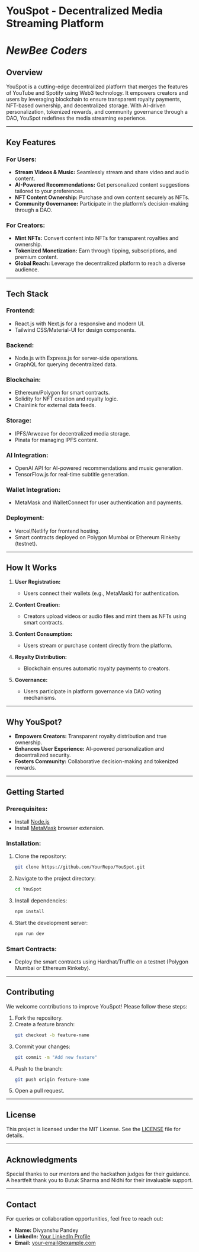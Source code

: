 # **YouSpot - Decentralized Media Streaming Platform**
# *NewBee Coders*

## **Overview**
YouSpot is a cutting-edge decentralized platform that merges the features of YouTube and Spotify using Web3 technology. It empowers creators and users by leveraging blockchain to ensure transparent royalty payments, NFT-based ownership, and decentralized storage. With AI-driven personalization, tokenized rewards, and community governance through a DAO, YouSpot redefines the media streaming experience.

---

## **Key Features**

### For Users:
- **Stream Videos & Music:** Seamlessly stream and share video and audio content.
- **AI-Powered Recommendations:** Get personalized content suggestions tailored to your preferences.
- **NFT Content Ownership:** Purchase and own content securely as NFTs.
- **Community Governance:** Participate in the platform’s decision-making through a DAO.

### For Creators:
- **Mint NFTs:** Convert content into NFTs for transparent royalties and ownership.
- **Tokenized Monetization:** Earn through tipping, subscriptions, and premium content.
- **Global Reach:** Leverage the decentralized platform to reach a diverse audience.

---

## **Tech Stack**

### **Frontend:**
- React.js with Next.js for a responsive and modern UI.
- Tailwind CSS/Material-UI for design components.

### **Backend:**
- Node.js with Express.js for server-side operations.
- GraphQL for querying decentralized data.

### **Blockchain:**
- Ethereum/Polygon for smart contracts.
- Solidity for NFT creation and royalty logic.
- Chainlink for external data feeds.

### **Storage:**
- IPFS/Arweave for decentralized media storage.
- Pinata for managing IPFS content.

### **AI Integration:**
- OpenAI API for AI-powered recommendations and music generation.
- TensorFlow.js for real-time subtitle generation.

### **Wallet Integration:**
- MetaMask and WalletConnect for user authentication and payments.

### **Deployment:**
- Vercel/Netlify for frontend hosting.
- Smart contracts deployed on Polygon Mumbai or Ethereum Rinkeby (testnet).

---

## **How It Works**

1. **User Registration:**
   - Users connect their wallets (e.g., MetaMask) for authentication.

2. **Content Creation:**
   - Creators upload videos or audio files and mint them as NFTs using smart contracts.

3. **Content Consumption:**
   - Users stream or purchase content directly from the platform.

4. **Royalty Distribution:**
   - Blockchain ensures automatic royalty payments to creators.

5. **Governance:**
   - Users participate in platform governance via DAO voting mechanisms.

---

## **Why YouSpot?**
- **Empowers Creators:** Transparent royalty distribution and true ownership.
- **Enhances User Experience:** AI-powered personalization and decentralized security.
- **Fosters Community:** Collaborative decision-making and tokenized rewards.

---

## **Getting Started**

### Prerequisites:
- Install [Node.js](https://nodejs.org/)
- Install [MetaMask](https://metamask.io/) browser extension.

### Installation:
1. Clone the repository:
   ```bash
   git clone https://github.com/YourRepo/YouSpot.git
   ```
2. Navigate to the project directory:
   ```bash
   cd YouSpot
   ```
3. Install dependencies:
   ```bash
   npm install
   ```
4. Start the development server:
   ```bash
   npm run dev
   ```

### Smart Contracts:
- Deploy the smart contracts using Hardhat/Truffle on a testnet (Polygon Mumbai or Ethereum Rinkeby).

---

## **Contributing**
We welcome contributions to improve YouSpot! Please follow these steps:
1. Fork the repository.
2. Create a feature branch:
   ```bash
   git checkout -b feature-name
   ```
3. Commit your changes:
   ```bash
   git commit -m "Add new feature"
   ```
4. Push to the branch:
   ```bash
   git push origin feature-name
   ```
5. Open a pull request.

---

## **License**
This project is licensed under the MIT License. See the [LICENSE](./LICENSE) file for details.

---

## **Acknowledgments**
Special thanks to our mentors and the hackathon judges for their guidance. A heartfelt thank you to Butuk Sharma and Nidhi for their invaluable support.

---

## **Contact**
For queries or collaboration opportunities, feel free to reach out:
- **Name:** Divyanshu Pandey
- **LinkedIn:** [Your LinkedIn Profile](#)
- **Email:** your-email@example.com
